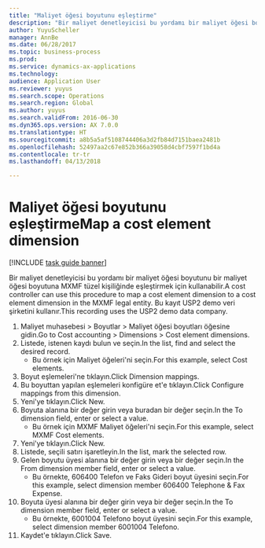 ```yaml
--- 
title: "Maliyet öğesi boyutunu eşleştirme"
description: "Bir maliyet denetleyicisi bu yordamı bir maliyet öğesi boyutunu bir maliyet öğesi boyutuna MXMF tüzel kişiliğinde eşleştirmek için kullanabilir."
author: YuyuScheller
manager: AnnBe
ms.date: 06/28/2017
ms.topic: business-process
ms.prod: 
ms.service: dynamics-ax-applications
ms.technology: 
audience: Application User
ms.reviewer: yuyus
ms.search.scope: Operations
ms.search.region: Global
ms.author: yuyus
ms.search.validFrom: 2016-06-30
ms.dyn365.ops.version: AX 7.0.0
ms.translationtype: HT
ms.sourcegitcommit: a8b5a5af5108744406a3d2fb84d7151baea2481b
ms.openlocfilehash: 52497aa2c67e852b366a39058d4cbf7597f1bd4a
ms.contentlocale: tr-tr
ms.lasthandoff: 04/13/2018

---
```

# <a name="map-a-cost-element-dimension"></a><span data-ttu-id="37261-103">Maliyet öğesi boyutunu eşleştirme</span><span class="sxs-lookup"><span data-stu-id="37261-103">Map a cost element dimension</span></span>

[!INCLUDE [task guide banner](../../includes/task-guide-banner.md)]

<span data-ttu-id="37261-104">Bir maliyet denetleyicisi bu yordamı bir maliyet öğesi boyutunu bir maliyet öğesi boyutuna MXMF tüzel kişiliğinde eşleştirmek için kullanabilir.</span><span class="sxs-lookup"><span data-stu-id="37261-104">A cost controller can use this procedure to map a cost element dimension to a cost element dimension in the MXMF legal entity.</span></span> <span data-ttu-id="37261-105">Bu kayıt USP2 demo veri şirketini kullanır.</span><span class="sxs-lookup"><span data-stu-id="37261-105">This recording uses the USP2 demo data company.</span></span>

1. <span data-ttu-id="37261-106">Maliyet muhasebesi > Boyutlar > Maliyet öğesi boyutları öğesine gidin.</span><span class="sxs-lookup"><span data-stu-id="37261-106">Go to Cost accounting > Dimensions > Cost element dimensions.</span></span>
2. <span data-ttu-id="37261-107">Listede, istenen kaydı bulun ve seçin.</span><span class="sxs-lookup"><span data-stu-id="37261-107">In the list, find and select the desired record.</span></span>
    * <span data-ttu-id="37261-108">Bu örnek için Maliyet öğeleri'ni seçin.</span><span class="sxs-lookup"><span data-stu-id="37261-108">For this example, select Cost elements.</span></span>  
3. <span data-ttu-id="37261-109">Boyut eşlemeleri'ne tıklayın.</span><span class="sxs-lookup"><span data-stu-id="37261-109">Click Dimension mappings.</span></span>
4. <span data-ttu-id="37261-110">Bu boyuttan yapılan eşlemeleri konfigüre et'e tıklayın.</span><span class="sxs-lookup"><span data-stu-id="37261-110">Click Configure mappings from this dimension.</span></span>
5. <span data-ttu-id="37261-111">Yeni'ye tıklayın.</span><span class="sxs-lookup"><span data-stu-id="37261-111">Click New.</span></span>
6. <span data-ttu-id="37261-112">Boyuta alanına bir değer girin veya buradan bir değer seçin.</span><span class="sxs-lookup"><span data-stu-id="37261-112">In the To dimension field, enter or select a value.</span></span>
    * <span data-ttu-id="37261-113">Bu örnek için MXMF Maliyet öğeleri'ni seçin.</span><span class="sxs-lookup"><span data-stu-id="37261-113">For this example, select MXMF Cost elements.</span></span>  
7. <span data-ttu-id="37261-114">Yeni'ye tıklayın.</span><span class="sxs-lookup"><span data-stu-id="37261-114">Click New.</span></span>
8. <span data-ttu-id="37261-115">Listede, seçili satırı işaretleyin.</span><span class="sxs-lookup"><span data-stu-id="37261-115">In the list, mark the selected row.</span></span>
9. <span data-ttu-id="37261-116">Gelen boyutu üyesi alanına bir değer girin veya bir değer seçin.</span><span class="sxs-lookup"><span data-stu-id="37261-116">In the From dimension member field, enter or select a value.</span></span>
    * <span data-ttu-id="37261-117">Bu örnekte, 606400 Telefon ve Faks Gideri boyut üyesini seçin.</span><span class="sxs-lookup"><span data-stu-id="37261-117">For this example, select dimension member 606400 Telephone & Fax Expense.</span></span>  
10. <span data-ttu-id="37261-118">Boyuta üyesi alanına bir değer girin veya bir değer seçin.</span><span class="sxs-lookup"><span data-stu-id="37261-118">In the To dimension member field, enter or select a value.</span></span>
    * <span data-ttu-id="37261-119">Bu örnekte, 6001004 Telefono boyut üyesini seçin.</span><span class="sxs-lookup"><span data-stu-id="37261-119">For this example, select dimension member 6001004 Telefono.</span></span>  
11. <span data-ttu-id="37261-120">Kaydet'e tıklayın.</span><span class="sxs-lookup"><span data-stu-id="37261-120">Click Save.</span></span>


